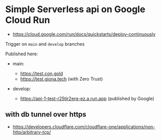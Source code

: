 # Simple Serverless api on Google Cloud Run

- https://cloud.google.com/run/docs/quickstarts/deploy-continuously

Trigger on `main` and `develop` branches

Published here:

- main:

  - https://test.con.gold
  - https://test.giona.tech (with Zero Trust)

- develop:

  - https://api-1-test-r25tir2erq-ez.a.run.app (published by Google)

## with db tunnel over https

- https://developers.cloudflare.com/cloudflare-one/applications/non-http/arbitrary-tcp/
